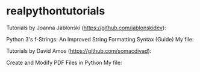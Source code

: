 # realpythontutorials

Tutorials by Joanna Jablonski (https://github.com/jablonskidev):

Python 3's f-Strings: An Improved String Formatting Syntax (Guide)
My file:

Tutorials by David Amos (https://github.com/somacdivad):

Create and Modify PDF Files in Python
My file:
